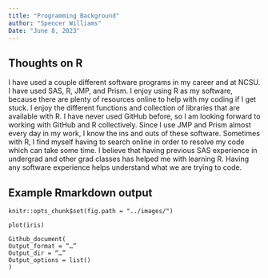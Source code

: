 ```yaml
---
title: "Programming Background"
author: "Spencer Williams"
Date: "June 8, 2023"
---
```


## Thoughts on R

I have used a couple different software programs in my career and at NCSU. I have used SAS, R, JMP, and Prism. I enjoy using R as my software, because there are plenty of resources online to help with my coding if I get stuck. I enjoy the different functions and collection of libraries that are available with R. I have never used GitHub before, so I am looking forward to working with GitHub and R collectively. Since I use JMP and Prism almost every day in my work, I know the ins and outs of these software. Sometimes with R, I find myself having to search online in order to resolve my code which can take some time. I believe that having previous SAS experience in undergrad and other grad classes has helped me with learning R. Having any software experience helps understand what we are trying to code.

## Example Rmarkdown output
```
knitr::opts_chunk$set(fig.path = "../images/")
```

```
plot(iris)
```

```
Github_document(
Output_format = “…”
Output_dir = “…”
Output_options = list()
)
```
